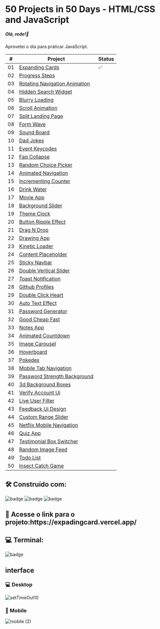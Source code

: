 # 50 Projects in 50 Days - HTML/CSS and JavaScript

##### Olá, rede!🚀

<p> Aprovetei o dia para praticar JavaScript.</p>

|  #  | Project                                                                                                                     | Status                                                                        |
| :-: | --------------------------------------------------------------------------------------------------------------------------- | --------------------------------------------------------------------------------- |
| 01  | [Expanding Cards](https://github.com/bradtraversy/50projects50days/tree/master/expanding-cards)                             |      ✅          |
| 02  | [Progress Steps](https://github.com/bradtraversy/50projects50days/tree/master/progress-steps)                               |                |
| 03  | [Rotating Navigation Animation](https://github.com/bradtraversy/50projects50days/tree/master/rotating-nav-animation)                     |
| 04  | [Hidden Search Widget](https://github.com/bradtraversy/50projects50days/tree/master/hidden-search)                          |          |
| 05  | [Blurry Loading](https://github.com/bradtraversy/50projects50days/tree/master/blurry-loading)                               |               |
| 06  | [Scroll Animation](https://github.com/bradtraversy/50projects50days/tree/master/scroll-animation)                           |            |
| 07  | [Split Landing Page](https://github.com/bradtraversy/50projects50days/tree/master/split-landing-page)                       |            |
| 08  | [Form Wave](https://github.com/bradtraversy/50projects50days/tree/master/form-input-wave)                                   |                    |
| 09  | [Sound Board](https://github.com/bradtraversy/50projects50days/tree/master/sound-board)                                     |                   |
| 10  | [Dad Jokes](https://github.com/bradtraversy/50projects50days/tree/master/dad-jokes)                                         |                     |
| 11  | [Event Keycodes](https://github.com/bradtraversy/50projects50days/tree/master/event-keycodes)                               |                |
| 12  | [Faq Collapse](https://github.com/bradtraversy/50projects50days/tree/master/faq-collapse)                                   |                  |
| 13  | [Random Choice Picker](https://github.com/bradtraversy/50projects50days/tree/master/random-choice-picker)                   |          |
| 14  | [Animated Navigation](https://github.com/bradtraversy/50projects50days/tree/master/animated-navigation)                     |         |
| 15  | [Incrementing Counter](https://github.com/bradtraversy/50projects50days/tree/master/incrementing-counter)                   |           |
| 16  | [Drink Water](https://github.com/bradtraversy/50projects50days/tree/master/drink-water)                                     |                  |
| 17  | [Movie App](https://github.com/bradtraversy/50projects50days/tree/master/movie-app)                                         |               |
| 18  | [Background Slider](https://github.com/bradtraversy/50projects50days/tree/master/background-slider)                         |              |
| 19  | [Theme Clock](https://github.com/bradtraversy/50projects50days/tree/master/theme-clock)                                     |                |
| 20  | [Button Ripple Effect](https://github.com/bradtraversy/50projects50days/tree/master/button-ripple-effect)                   |      |
| 21  | [Drag N Drop](https://github.com/bradtraversy/50projects50days/tree/master/drag-n-drop)                                     |                    |
| 22  | [Drawing App](https://github.com/bradtraversy/50projects50days/tree/master/drawing-app)                                     |                  |
| 23  | [Kinetic Loader](https://github.com/bradtraversy/50projects50days/tree/master/kinetic-loader)                               |                 |
| 24  | [Content Placeholder](https://github.com/bradtraversy/50projects50days/tree/master/content-placeholder)                     |            |
| 25  | [Sticky Navbar](https://github.com/bradtraversy/50projects50days/tree/master/sticky-navigation)                                 |               |
| 26  | [Double Vertical Slider](https://github.com/bradtraversy/50projects50days/tree/master/double-vertical-slider)               |         |
| 27  | [Toast Notification](https://github.com/bradtraversy/50projects50days/tree/master/toast-notification)                       |           |
| 28  | [Github Profiles](https://github.com/bradtraversy/50projects50days/tree/master/github-profiles)                             |               |
| 29  | [Double Click Heart](https://github.com/bradtraversy/50projects50days/tree/master/double-click-heart)                       |             |
| 30  | [Auto Text Effect](https://github.com/bradtraversy/50projects50days/tree/master/auto-text-effect)                           |               |
| 31  | [Password Generator](https://github.com/bradtraversy/50projects50days/tree/master/password-generator)                       |             |
| 32  | [Good Cheap Fast](https://github.com/bradtraversy/50projects50days/tree/master/good-cheap-fast)                             |                |
| 33  | [Notes App](https://github.com/bradtraversy/50projects50days/tree/master/notes-app)                                         |                     |
| 34  | [Animated Countdown](https://github.com/bradtraversy/50projects50days/tree/master/animated-countdown)                       |           |
| 35  | [Image Carousel](https://github.com/bradtraversy/50projects50days/tree/master/image-carousel)                               |               |
| 36  | [Hoverboard](https://github.com/bradtraversy/50projects50days/tree/master/hoverboard)                                       |                    |
| 37  | [Pokedex](https://github.com/bradtraversy/50projects50days/tree/master/pokedex)                                             |                      |
| 38  | [Mobile Tab Navigation](https://github.com/bradtraversy/50projects50days/tree/master/mobile-tab-navigation)                 |         |
| 39  | [Password Strength Background](https://github.com/bradtraversy/50projects50days/tree/master/password-strength-background)   |   |
| 40  | [3d Background Boxes](https://github.com/bradtraversy/50projects50days/tree/master/3d-boxes-background)                     |          |
| 41  | [Verify Account Ui](https://github.com/bradtraversy/50projects50days/tree/master/verify-account-ui)                         |            |
| 42  | [Live User Filter](https://github.com/bradtraversy/50projects50days/tree/master/live-user-filter)                           |             |
| 43  | [Feedback Ui Design](https://github.com/bradtraversy/50projects50days/tree/master/feedback-ui-design)                       |            |
| 44  | [Custom Range Slider](https://github.com/bradtraversy/50projects50days/tree/master/custom-range-slider)                     |            |
| 45  | [Netflix Mobile Navigation](https://github.com/bradtraversy/50projects50days/tree/master/netflix-mobile-navigation)         |     |
| 46  | [Quiz App](https://github.com/bradtraversy/50projects50days/tree/master/quiz-app)                                           |                     |
| 47  | [Testimonial Box Switcher](https://github.com/bradtraversy/50projects50days/tree/master/testimonial-box-switcher)           |       |
| 48  | [Random Image Feed](https://github.com/bradtraversy/50projects50days/tree/master/random-image-generator)                         |            |
| 49  | [Todo List](https://github.com/bradtraversy/50projects50days/tree/master/todo-list)                                         |                     |
| 50  | [Insect Catch Game](https://github.com/bradtraversy/50projects50days/tree/master/insect-catch-game)                         |            |

<h2> 🛠️ Construído com: </h2>

![badge](https://img.shields.io/badge/HTML5-E34F26?style=for-the-badge&logo=html5&logoColor=white)
![badge](https://img.shields.io/badge/CSS3-1572B6?style=for-the-badge&logo=css3&logoColor=white)
![badge](https://img.shields.io/badge/JavaScript-F7DF1E?style=for-the-badge&logo=javascript&logoColor=black)

<h2> 🔗 Acesse o link para o projeto:https://expadingcard.vercel.app/ </h2> 


<h2> 💻 Terminal:</h2>

![badge](https://img.shields.io/badge/GIT-E44C30?style=for-the-badge&logo=git&logoColor=white)

<h2> interface </h2>

<h3> 💻 Desktop </h3>

![setTimeOut10](https://github.com/talitaribeirovic/expadingcard/assets/108439890/64879653-7b47-4137-920a-469a292f44b6)



<h3> 📱 Mobile</h3>

![mobile (2)](https://github.com/talitaribeirovic/expadingcard/assets/108439890/458a0272-89e1-4fbf-99fa-52611c6a503a)
